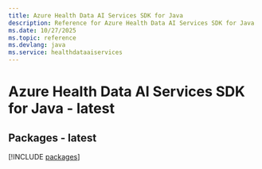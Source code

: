 ```yaml
---
title: Azure Health Data AI Services SDK for Java
description: Reference for Azure Health Data AI Services SDK for Java
ms.date: 10/27/2025
ms.topic: reference
ms.devlang: java
ms.service: healthdataaiservices
---
```

# Azure Health Data AI Services SDK for Java - latest
## Packages - latest
[!INCLUDE [packages](health-data-ai-services-index.md)]